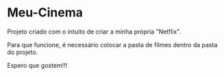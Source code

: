# Meu-Cinema

Projeto criado com o intuito de criar a minha própria "Netflix".

Para que funcione, é necessário colocar a pasta de filmes dentro da pasta do projeto.


Espero que gostem!!!

